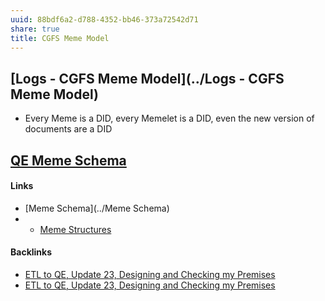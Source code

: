 ```yaml
---
uuid: 88bdf6a2-d788-4352-bb46-373a72542d71
share: true
title: CGFS Meme Model
---
```

## [Logs - CGFS Meme Model](../Logs - CGFS Meme Model)

* Every Meme is a DID, every Memelet is a DID, even the new version of documents are a DID
## [QE Meme Schema](../f940cb98-0af6-42ad-b116-e4094c350d29)


#### Links

* [Meme Schema](../Meme Schema)
* * [Meme Structures](../18e9f505-d972-4314-83cd-2fa8e20e00da)

#### Backlinks

* [ETL to QE, Update 23, Designing and Checking my Premises](/2bd9365f-daba-418c-bbe8-3aed2804909d)
* [ETL to QE, Update 23, Designing and Checking my Premises](/2bd9365f-daba-418c-bbe8-3aed2804909d)